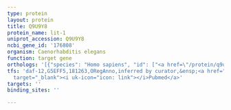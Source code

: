```yaml
---
type: protein
layout: protein
title: Q9U9Y8
protein_name: lit-1
uniprot_accession: Q9U9Y8
ncbi_gene_id: '176808'
organism: Caenorhabditis elegans
function: target gene
orthologs: '[{"species": "Homo sapiens", "id": ["<a href=\"/protein/q9ube8\">Q9UBE8</a>"]}, {"species": "Drosophila melanogaster", "id": ["Q8T030"]}, {"species": "Mus musculus", "id": ["O54949"]}, {"species": "Rattus norvegicus", "id": ["D3ZSZ3"]}]'
tfs: 'daf-12,G5EFF5,181263,ORegAnno,inferred by curator,&ensp;<a href="https://www.ncbi.nlm.nih.gov/pubmed/?term=15489294%5Buid%5D+OR+26578589%5Buid%5D"
  target="_blank"><i uk-icon="icon: link"></i>Pubmed</a>'
targets: ''
binding_sites: ''

---
```

